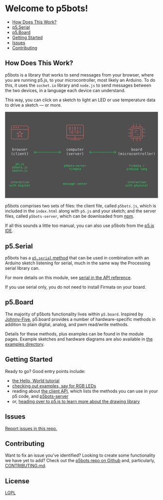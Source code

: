 # Welcome to p5bots!

* [How Does This Work?](#how-does-this-work)
* [p5.Serial](#p5-serial)
* [p5.Board](#p5-board)
* [Getting Started](#getting-started)
* [Issues](#issues)
* [Contributing](#contributing)


## How Does This Work?
p5bots is a library that works to send messages from your browser, where you are running p5.js, to your microcontroller, most likely an Arduino. To do this, it uses the `socket.io` library and `node.js` to send messages between the two devices, in a language each device can understand.

This way, you can click on a sketch to light an LED or use temperature data to drive a sketch — or more.

![diagram of client, server, and microcontroller](img/how-it-works.png)

p5bots comprises two sets of files: the client file, called `p5bots.js`, which is included in the `index.html` along with `p5.js` and your sketch; and the server files, called `p5bots-server`, which can be downloaded from [npm](https://www.npmjs.com/package/p5bots-server).

If all this sounds a little too manual, you can also use p5bots from the [p5.js IDE](https://github.com/processing/p5.js-editor).

## p5.Serial
p5bots has a [`p5.serial` method](API.md#serial) that can be used in combination with an Arduino sketch listening for serial, much in the same way the Processing serial library can.

For more details on this module, see [serial in the API reference](API.md#serial).

If you use serial only, you do not need to install Firmata on your board.

## p5.Board
The majority of p5bots functionality lives within `p5.board`. Inspired by [Johnny-Five](http://johnny-five.io/), p5.board provides a number of hardware-specific methods in addition to plain digital, analog, and pwm read/write methods.

Details for these methods, plus examples can be found in the module pages. Example sketches and hardware diagrams are also available in [the examples directory](examples).

## Getting Started
Ready to go? Good entry points include:
* [the Hello, World tutorial]()
* [checking out examples, say for RGB LEDs](https://github.com/sarahgp/p5bots/tree/master/examples#rgb-leds)
* reading about [the client API](API.md), which lists the methods you can use in your p5 code, and [p5bots-server](https://github.com/sarahgp/p5bots/tree/master/src/p5bots-server)
* or, [heading over to p5.js to learn more about the drawing library](http://p5js.org/)

## Issues
[Report issues in this repo.](https://github.com/sarahgp/p5bots/issues)

## Contributing
Want to fix an issue you've identified? Looking to create some functionality we have yet to add? Check out the [p5bots repo on Github](https://github.com/sarahgp/p5bots) and, particularly, [CONTRIBUTING.md](https://github.com/sarahgp/p5bots/blob/master/CONTRIBUTING.md).

## License
[LGPL](license.txt)
